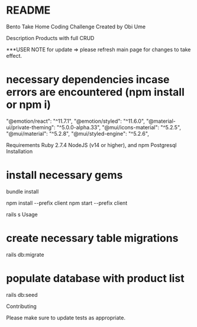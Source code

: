 # README
Bento Take Home Coding Challenge
Created by Obi Ume

Description
Products with full CRUD

***USER NOTE
for update => please refresh main page for changes to take effect. 

# necessary dependencies incase errors are encountered (npm install or npm i)
"@emotion/react": "^11.7.1",
"@emotion/styled": "^11.6.0",
"@material-ui/private-theming": "^5.0.0-alpha.33",
"@mui/icons-material": "^5.2.5",
"@mui/material": "^5.2.8",
"@mui/styled-engine": "^5.2.6",

Requirements
Ruby 2.7.4
NodeJS (v14 or higher), and npm
Postgresql
Installation
# install necessary gems
bundle install

npm install --prefix client
npm start --prefix client


rails s
Usage

# create necessary table migrations
rails db:migrate

# populate database with product list
rails db:seed


Contributing

Please make sure to update tests as appropriate.